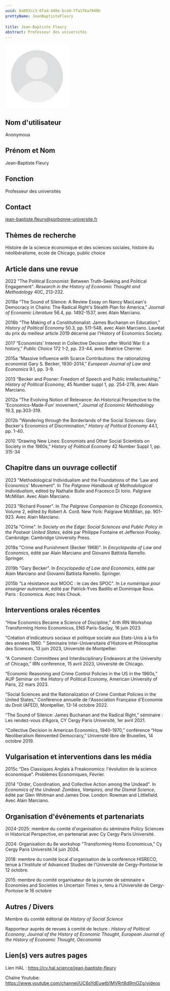 ```yaml
---
uuid: 0a083cc3-6fad-440e-bca9-7fa1f6a7049b
prettyName: JeanBaptisteFleury

title: Jean-Baptiste Fleury
abstract: Professeur des universités
---
```


<img src="./avatar.webp" width="200px" />

## ﻿Nom d'utilisateur

 Anonymous

## Prénom et Nom

 Jean-Baptiste Fleury

## Fonction

 Professeur des universités

## Contact

 jean-baptiste.fleury@sorbonne-universite.fr

## Thèmes de recherche

 Histoire de la science économique et des sciences sociales, histoire du néolibéralisme, ecole de Chicago, public choice

## Article dans une revue
2022 "The Political Economist: Between Truth-Seeking and Political Engagement". *Research in the History of Economic Thought and Methodology* 40C, 213-232.

2018a “The Sound of Silence: A Review Essay on Nancy MacLean's Democracy in Chains: The Radical Right's Stealth Plan for America,” *Journal of Economic Literature* 56.4, pp. 1492-1537, avec Alain Marciano.

2018b “The Making of a Constitutionalist: James Buchanan on Education,” *History of Political Economy* 50.3, pp. 511-548, avec Alain Marciano. Lauréat du prix du meilleur article 2019 décerné par l'History of Economics Society.   

2017 “Economists' Interest in Collective Decision after World War II: a history,” *Public Choice* 172 1-2, pp. 23-44, avec Béatrice Cherrier.   

2015a “Massive Influence with Scarce Contributions: the rationalizing economist Gary S. Becker, 1930-2014,” *European Journal of Law and Economics*  9.1, pp. 3-9. 

2013 “Becker and Posner: Freedom of Speech and Public Intellectualship,” *History of Political Economy*, 45 Number suppl 1, pp. 254-278, avec Alain Marciano.

2012a “The Evolving Notion of Relevance: An Historical Perspective to the 'Economics-Made-Fun' movement,” *Journal of Economic Methodology* 19.3, pp.303-319.

2012b “Wandering through the Borderlands of the Social Sciences: Gary Becker's Economics of Discrimination,” *History of Political Economy* 44.1, pp. 1-40.

2010 “Drawing New Lines: Economists and Other Social Scientists on Society in the 1960s,” *History of Political Economy*  42 Number Suppl 1, pp. 315-34

## Chapitre dans un ouvrage collectif

2023 "Methodological Individualism and the Foundations of the 'Law and Economics' Movement". In *The Palgrave Handbook of Methodological Individualism*, edited by Nathalie Bulle and Fracesco Di Iorio. Palgrave McMillan. Avec Alain Marciano.
       
2023 "Richard Posner". In *The Palgrave Companion to Chicago Economics*, Volume 2, edited by Robert A. Cord. New York: Palgrave McMillan, pp. 901- 923. Avec Alain Marciano.
      
2021a "Crime". In *Society on the Edge: Social Sciences and Public Policy in the Postwar United States*, édité par Philippe Fontaine et Jefferson Pooley. Cambridge: Cambridge University Press.

2019a "Crime and Punishment (Becker 1968)". In *Encyclopedia of Law and Economics*, édité par Alain Marciano and Giovanni Battista Ramello. Springer. 

2019b "Gary Becker". In *Encyclopedia of Law and Economics*, édité par Alain Marciano and Giovanni Battista Ramello. Springer. 

2015b "La résistance aux MOOC : le cas des SPOC". In *Le numérique pour enseigner autrement*, édité par Patrick-Yves Badillo et Dominique Roux. Paris : Economica. Avec Inès Chouk.

## Interventions orales récentes

“How Economics Became a Science of Discipline,” 4rth IRN Workshop Transforming Homo Economicus, ENS Paris-Saclay, 16 juin 2023. 
 
“Création d'indicateurs sociaux et politique sociale aux Etats-Unis à la fin des années 1960. ” Séminaire Inter-Universitaire d'Histoire et Philosophie des Sciences, 13 juin 2023, Université de Montpellier.

“A Comment: Committees and Interdisciplinary Endeavors at the University of Chicago,” IRN conference, 15 avril 2023, Université de Chicago.

“Economic Reasoning and Crime Control Policies in the US in the 1960s,” AUP Seminar on the History of Political Economy, American University of Paris, 22 mars 2023.

“Social Sciences and the Rationalization of Crime Combat Policies in the United States,” Conférence annuelle de l'Association Française d'Economie du Droit (AFED), Montpellier, 13-14 octobre 2022. 

 “The Sound of Silence: James Buchanan and the Radical Right,” séminaire : Les rendez-vous d'Agora, CY Cergy Paris Université, 1er avril 2021.
 
“Collective Decision in American Economics, 1940-1970,” conférence “How Neoliberalism Reinvented Democracy,” Université libre de Bruxelles, 14 octobre 2019.

## Vulgarisation et interventions dans les média

2015c “Des Classiques Anglais à Freakonomics: l'évolution de la science économique”. Problèmes Economiques, Février. 
 
2014 "Order, Coordination, and Collective Action among the Undead". In *Economics of the Undead: Zombies, Vampires, and the Dismal Science*, édité par Glen Whitman and James Dow. London: Rowman and Littlefield. Avec Alain Marciano.

## Organisation d'événements et partenariats

2024-2025: membre du comité d'organisation du séminaire Policy Sciences in Historical Perspective, en partenariat avec Cy Cergy Paris Université.
 
2024: Organisation du 8e workshop "Transforming Homo Economicus," Cy Cergy Paris Université.14 juin 2024. 

2018: membre du comité local d'organisation de la conférence HISRECO, tenue à l'Institute of Advanced Studies de l'Université de Cergy-Pontoise le 12 octobre. 

2015: membre du comité organisateur de la journée de séminaire « Economies and Societies in Uncertain Times », tenu à l'Université de Cergy-Pontoise le 16 octobre

## Autres / Divers

Membre du comité éditorial de *History of Social Science*

Rapporteur auprès de revues à comité de lecture : *History of Political Economy*, *Journal of the History of Economic Thought*, *European Journal of the History of Economic Thought*, *Oeconomia*

## Lien(s) vers autres pages

Lien HAL : https://cv.hal.science/jean-baptiste-fleury

Chaîne Youtube: https://www.youtube.com/channel/UC6sYdEuwtb1MVRrt8d9mOZg/videos

